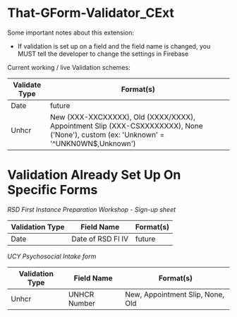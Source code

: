 ﻿# That-GForm-Validator_CExt

Some important notes about this extension:
- If validation is set up on a field and the field name is changed, you MUST tell the developer to change the settings in Firebase

Current working / live Validation schemes:

| Validate Type | Format(s) |
|---------------|--------|
| Date          | future |
| Unhcr         | New (XXX-XXCXXXXX), Old (XXXX/XXXX), Appointment Slip (XXX-CSXXXXXXXX), None ('None'), custom (ex: 'Unknown' = '^UNKN0WN$,Unknown') |

# Validation Already Set Up On Specific Forms

*RSD First Instance Preparation Workshop - Sign-up sheet*

| Validation Type | Field Name | Format(s) |
|-----------------|-------------|-------|
| Date            | Date of RSD FI IV | future |

*UCY Psychosocial Intake form*

| Validation Type | Field Name | Format(s) |
|-----------------|------------|-----------|
| Unhcr           | UNHCR Number| New, Appointment Slip, None, Old |
